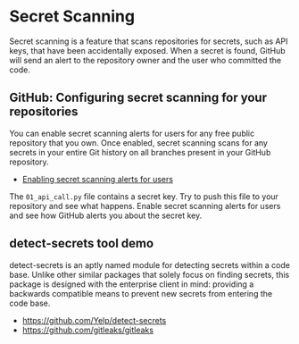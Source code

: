 # Secret Scanning

Secret scanning is a feature that scans repositories for secrets, such as API keys, that have been accidentally exposed. When a secret is found, GitHub will send an alert to the repository owner and the user who committed the code.

## GitHub: Configuring secret scanning for your repositories

You can enable secret scanning alerts for users for any free public repository that you own. Once enabled, secret scanning scans for any secrets in your entire Git history on all branches present in your GitHub repository.

- [Enabling secret scanning alerts for users](https://docs.github.com/en/code-security/secret-scanning/configuring-secret-scanning-for-your-repositories)

The `01_api_call.py` file contains a secret key. Try to push this file to your repository and see what happens. Enable secret scanning alerts for users and see how GitHub alerts you about the secret key.


## detect-secrets tool demo
detect-secrets is an aptly named module for detecting secrets within a code base. Unlike other similar packages that solely focus on finding secrets, this package is designed with the enterprise client in mind: providing a backwards compatible means to prevent new secrets from entering the code base.

- https://github.com/Yelp/detect-secrets
- https://github.com/gitleaks/gitleaks